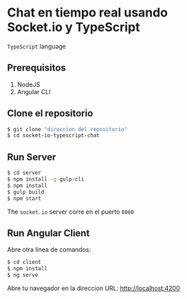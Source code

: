 Chat en tiempo real usando Socket.io y TypeScript
=========================================

 `TypeScript` language

## Prerequisitos


1. NodeJS
3. Angular CLI

## Clone el repositorio

```bash
$ git clone "direccion del repositorio"
$ cd socket-io-typescript-chat
```

## Run Server

```bash
$ cd server
$ npm install -g gulp-cli
$ npm install
$ gulp build
$ npm start
```

The `socket.io` server corre en el puerto `8080`

## Run Angular Client

Abre otra linea de comandos:

```bash
$ cd client
$ npm install
$ ng serve
```
Abre tu navegador en la direccion URL: [http://localhost:4200](http://localhost:4200/)
